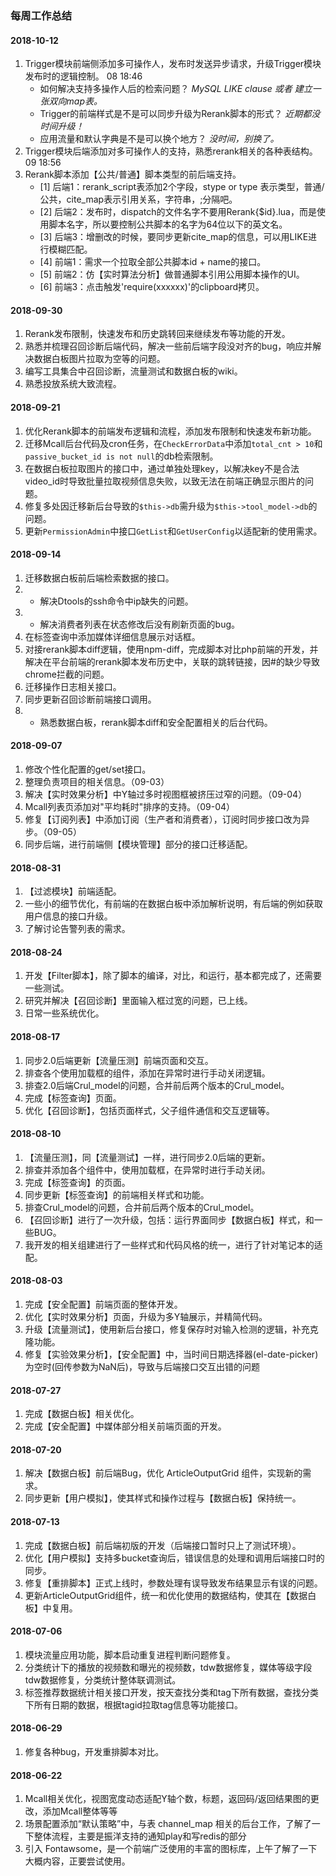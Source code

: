 ### 每周工作总结

#### 2018-10-12
1. Trigger模块前端侧添加多可操作人，发布时发送异步请求，升级Trigger模块发布时的逻辑控制。 08 18:46
    - 如何解决支持多操作人后的检索问题？ _MySQL LIKE clause 或者 建立一张双向map表。_
    - Trigger的前端样式是不是可以同步升级为Rerank脚本的形式？ _近期都没时间升级！_
    - 应用流量和默认字典是不是可以换个地方？ _没时间，别换了。_
2. Trigger模块后端添加对多可操作人的支持，熟悉rerank相关的各种表结构。 09 18:56
3. Rerank脚本添加【公共/普通】脚本类型的前后端支持。
    - [1] 后端1：rerank_script表添加2个字段，stype or type 表示类型，普通/公共，cite_map表示引用关系，字符串，;分隔吧。
    - [2] 后端2：发布时，dispatch的文件名字不要用Rerank{$id}.lua，而是使用脚本名字，所以要控制公共脚本的名字为64位以下的英文名。
    - [3] 后端3：增删改的时候，要同步更新cite_map的信息，可以用LIKE进行模糊匹配。
    - [4] 前端1：需求一个拉取全部公共脚本id + name的接口。
    - [5] 前端2：仿【实时算法分析】做普通脚本引用公用脚本操作的UI。
    - [6] 前端3：点击触发'require(xxxxxx)'的clipboard拷贝。

#### 2018-09-30
1. Rerank发布限制，快速发布和历史跳转回来继续发布等功能的开发。
2. 熟悉并梳理召回诊断后端代码，解决一些前后端字段没对齐的bug，响应并解决数据白板图片拉取为空等的问题。
3. 编写工具集合中召回诊断，流量测试和数据白板的wiki。
4. 熟悉投放系统大致流程。 


#### 2018-09-21
1. 优化Rerank脚本的前端发布逻辑和流程，添加发布限制和快速发布新功能。
2. 迁移Mcall后台代码及cron任务，在`CheckErrorData`中添加`total_cnt > 10`和`passive_bucket_id is not null`的db检索限制。
3. 在数据白板拉取图片的接口中，通过单独处理key，以解决key不是合法video_id时导致批量拉取视频信息失败，以致无法在前端正确显示图片的问题。
4. 修复多处因迁移新后台导致的`$this->db`需升级为`$this->tool_model->db`的问题。
5. 更新`PermissionAdmin`中接口`GetList`和`GetUserConfig`以适配新的使用需求。

#### 2018-09-14
1. 迁移数据白板前后端检索数据的接口。
2. * 解决Dtools的ssh命令中ip缺失的问题。
3. * 解决消费者列表在状态修改后没有刷新页面的bug。
4. 在标签查询中添加媒体详细信息展示对话框。
5. 对接rerank脚本diff逻辑，使用npm-diff，完成脚本对比php前端的开发，并解决在平台前端的rerank脚本发布历史中，关联的跳转链接，因#的缺少导致chrome拦截的问题。
6. 迁移操作日志相关接口。
7. 同步更新召回诊断前端接口调用。
8. * 熟悉数据白板，rerank脚本diff和安全配置相关的后台代码。

#### 2018-09-07
1. 修改个性化配置的get/set接口。
2. 整理负责项目的相关信息。（09-03）
3. 解决【实时效果分析】中Y轴过多时视图框被挤压过窄的问题。（09-04）
4. Mcall列表页添加对"平均耗时"排序的支持。（09-04）
5. 修复【订阅列表】中添加订阅（生产者和消费者），订阅时同步接口改为异步。（09-05）
6. 同步后端，进行前端侧【模块管理】部分的接口迁移适配。

#### 2018-08-31
1. 【过滤模块】前端适配。
2. 一些小的细节优化，有前端的在数据白板中添加解析说明，有后端的例如获取用户信息的接口升级。
3. 了解讨论告警列表的需求。 

#### 2018-08-24
1. 开发【Filter脚本】，除了脚本的编译，对比，和运行，基本都完成了，还需要一些测试。
2. 研究并解决【召回诊断】里面输入框过宽的问题，已上线。
3. 日常一些系统优化。

#### 2018-08-17
1. 同步2.0后端更新【流量压测】前端页面和交互。
2. 排查各个使用加载框的组件，添加在异常时进行手动关闭逻辑。
3. 排查2.0后端Crul_model的问题，合并前后两个版本的Crul_model。
4. 完成【标签查询】页面。
5. 优化【召回诊断】，包括页面样式，父子组件通信和交互逻辑等。

#### 2018-08-10
1. 【流量压测】，同【流量测试】一样，进行同步2.0后端的更新。
2. 排查并添加各个组件中，使用加载框，在异常时进行手动关闭。
3. 完成【标签查询】的页面。
3. 同步更新【标签查询】的前端相关样式和功能。
4. 排查Crul_model的问题，合并前后两个版本的Crul_model。
5. 【召回诊断】进行了一次升级，包括：运行界面同步【数据白板】样式，和一些BUG。
6. 我开发的相关组建进行了一些样式和代码风格的统一，进行了针对笔记本的适配。

#### 2018-08-03
1. 完成【安全配置】前端页面的整体开发。
2. 优化【实时效果分析】页面，升级为多Y轴展示，并精简代码。
3. 升级【流量测试】，使用新后台接口，修复保存时对输入检测的逻辑，补充克隆功能。
4. 修复【实验效果分析】，【安全配置】中，当时间日期选择器(el-date-picker)为空时(回传参数为NaN后)，导致与后端接口交互出错的问题

#### 2018-07-27
1. 完成【数据白板】相关优化。
2. 完成【安全配置】中媒体部分相关前端页面的开发。

#### 2018-07-20
1. 解决【数据白板】前后端Bug，优化 ArticleOutputGrid 组件，实现新的需求。
2. 同步更新【用户模拟】，使其样式和操作过程与【数据白板】保持统一。

#### 2018-07-13
1. 完成【数据白板】前后端初版的开发（后端接口暂时只上了测试环境）。
2. 优化【用户模拟】支持多bucket查询后，错误信息的处理和调用后端接口时的同步。
3. 修复【重排脚本】正式上线时，参数处理有误导致发布结果显示有误的问题。
4. 更新ArticleOutputGrid组件，统一和优化使用的数据结构，使其在【数据白板】中复用。

#### 2018-07-06
1. 模块流量应用功能，脚本启动重复进程判断问题修复。
2. 分类统计下的播放的视频数和曝光的视频数，tdw数据修复，媒体等级字段tdw数据修复，分类统计整体联调测试。
3. 标签推荐数据统计相关接口开发，按天查找分类和tag下所有数据，查找分类下所有日期的数据，根据tagid拉取tag信息等功能接口。

#### 2018-06-29
1. 修复各种bug，开发重排脚本对比。

#### 2018-06-22
1. Mcall相关优化，视图宽度动态适配Y轴个数，标题，返回码/返回结果图的更改，添加Mcall整体等等
2. 场景配置添加“默认策略”中，与表 channel_map 相关的后台工作，了解了一下整体流程，主要是振洋支持的通知play和写redis的部分
3. 引入 Fontawsome，是一个前端广泛使用的丰富的图标库，上午了解了一下大概内容，正要尝试使用。

